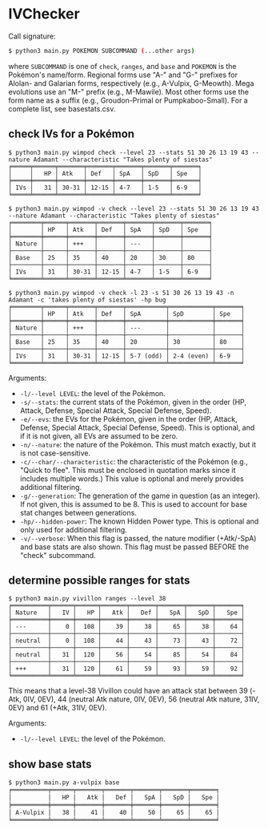 # IVChecker

Call signature:
```bash
$ python3 main.py POKEMON SUBCOMMAND (...other args)
```

where `SUBCOMMAND` is one of `check`, `ranges`, and `base` and `POKEMON` is the Pokémon's name/form. Regional forms use "A-" and "G-" prefixes for Alolan- and Galarian forms, respectively (e.g., A-Vulpix, G-Meowth). Mega evolutions use an "M-" prefix (e.g., M-Mawile). Most other forms use the form name as a suffix (e.g., Groudon-Primal or Pumpkaboo-Small). For a complete list, see basestats.csv.


## check IVs for a Pokémon
```
$ python3 main.py wimpod check --level 23 --stats 51 30 26 13 19 43 --nature Adamant --characteristic "Takes plenty of siestas"
╒═════╤══════╤═══════╤═══════╤═══════╤═══════╤═══════╕
│     │   HP │ Atk   │ Def   │ SpA   │ SpD   │ Spe   │
╞═════╪══════╪═══════╪═══════╪═══════╪═══════╪═══════╡
│ IVs │   31 │ 30-31 │ 12-15 │ 4-7   │ 1-5   │ 6-9   │
╘═════╧══════╧═══════╧═══════╧═══════╧═══════╧═══════╛

$ python3 main.py wimpod -v check --level 23 --stats 51 30 26 13 19 43 --nature Adamant --characteristic "Takes plenty of siestas"
╒════════╤══════╤═══════╤═══════╤═══════╤═══════╤═══════╕
│        │ HP   │ Atk   │ Def   │ SpA   │ SpD   │ Spe   │
╞════════╪══════╪═══════╪═══════╪═══════╪═══════╪═══════╡
│ Nature │      │ +++   │       │ ---   │       │       │
├────────┼──────┼───────┼───────┼───────┼───────┼───────┤
│ Base   │ 25   │ 35    │ 40    │ 20    │ 30    │ 80    │
├────────┼──────┼───────┼───────┼───────┼───────┼───────┤
│ IVs    │ 31   │ 30-31 │ 12-15 │ 4-7   │ 1-5   │ 6-9   │
╘════════╧══════╧═══════╧═══════╧═══════╧═══════╧═══════╛

$ python3 main.py wimpod -v check -l 23 -s 51 30 26 13 19 43 -n Adamant -c 'takes plenty of siestas' -hp bug
╒════════╤══════╤═══════╤═══════╤═══════════╤════════════╤═══════╕
│        │ HP   │ Atk   │ Def   │ SpA       │ SpD        │ Spe   │
╞════════╪══════╪═══════╪═══════╪═══════════╪════════════╪═══════╡
│ Nature │      │ +++   │       │ ---       │            │       │
├────────┼──────┼───────┼───────┼───────────┼────────────┼───────┤
│ Base   │ 25   │ 35    │ 40    │ 20        │ 30         │ 80    │
├────────┼──────┼───────┼───────┼───────────┼────────────┼───────┤
│ IVs    │ 31   │ 30-31 │ 12-15 │ 5-7 (odd) │ 2-4 (even) │ 6-9   │
╘════════╧══════╧═══════╧═══════╧═══════════╧════════════╧═══════╛
```

Arguments:
- `-l/--level LEVEL`: the level of the Pokémon.
- `-s/--stats`: the current stats of the Pokémon, given in the order (HP, Attack, Defense, Special Attack, Special Defense, Speed).
- `-e/--evs`: the EVs for the Pokémon, given in the order (HP, Attack, Defense, Special Attack, Special Defense, Speed). This is optional, and if it is not given, all EVs are assumed to be zero.
- `-n/--nature`: the nature of the Pokémon. This must match exactly, but it is not case-sensitive.
- `-c/--char/--characteristic`: the characteristic of the Pokémon (e.g., "Quick to flee". This must be enclosed in quotation marks since it includes multiple words.) This value is optional and merely provides additional filtering.
- `-g/--generation`: The generation of the game in question (as an integer). If not given, this is assumed to be 8. This is used to account for base stat changes between generations.
- `-hp/--hidden-power`: The known Hidden Power type. This is optional and only used for additional filtering.
- `-v/--verbose`: When this flag is passed, the nature modifier (+Atk/-SpA) and base stats are also shown. This flag must be passed BEFORE the "check" subcommand.

## determine possible ranges for stats

```
$ python3 main.py vivillon ranges --level 38
╒══════════╤══════╤══════╤═══════╤═══════╤═══════╤═══════╤═══════╕
│ Nature   │   IV │   HP │   Atk │   Def │   SpA │   SpD │   Spe │
╞══════════╪══════╪══════╪═══════╪═══════╪═══════╪═══════╪═══════╡
│ ---      │    0 │  108 │    39 │    38 │    65 │    38 │    64 │
├──────────┼──────┼──────┼───────┼───────┼───────┼───────┼───────┤
│ neutral  │    0 │  108 │    44 │    43 │    73 │    43 │    72 │
├──────────┼──────┼──────┼───────┼───────┼───────┼───────┼───────┤
│ neutral  │   31 │  120 │    56 │    54 │    85 │    54 │    84 │
├──────────┼──────┼──────┼───────┼───────┼───────┼───────┼───────┤
│ +++      │   31 │  120 │    61 │    59 │    93 │    59 │    92 │
╘══════════╧══════╧══════╧═══════╧═══════╧═══════╧═══════╧═══════╛
```

This means that a level-38 Vivillon could have an attack stat between 39 (-Atk, 0IV, 0EV), 44 (neutral Atk nature, 0IV, 0EV), 56 (neutral Atk nature, 31IV, 0EV) and 61 (+Atk, 31IV, 0EV).

Arguments:
- `-l/--level LEVEL`: the level of the Pokémon.

## show base stats

```bash
$ python3 main.py a-vulpix base
╒══════════╤══════╤═══════╤═══════╤═══════╤═══════╤═══════╕
│          │   HP │   Atk │   Def │   SpA │   SpD │   Spe │
╞══════════╪══════╪═══════╪═══════╪═══════╪═══════╪═══════╡
│ A-Vulpix │   38 │    41 │    40 │    50 │    65 │    65 │
╘══════════╧══════╧═══════╧═══════╧═══════╧═══════╧═══════╛
```